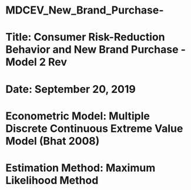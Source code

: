 # MDCEV_New_Brand_Purchase-

# Title: Consumer Risk-Reduction Behavior and New Brand Purchase - Model 2 Rev
# Date: September 20, 2019
# Econometric Model: Multiple Discrete Continuous Extreme Value Model (Bhat 2008)
# Estimation Method: Maximum Likelihood Method
